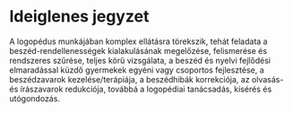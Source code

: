 # Ideiglenes jegyzet

A logopédus munkájában komplex ellátásra törekszik, tehát feladata a beszéd-rendellenességek kialakulásának megelőzése, felismerése és rendszeres szűrése, teljes körű vizsgálata, a beszéd és nyelvi fejlődési elmaradással küzdő gyermekek egyéni vagy csoportos fejlesztése, a beszédzavarok kezelése/terápiája, a beszédhibák korrekciója, az olvasás- és írászavarok redukciója, továbbá a logopédiai tanácsadás, kísérés és utógondozás.